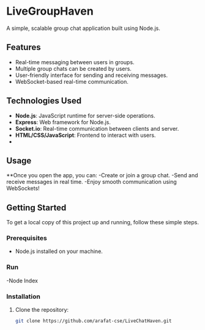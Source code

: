 # LiveGroupHaven

A simple, scalable group chat application built using Node.js.

## Features

- Real-time messaging between users in groups.
- Multiple group chats can be created by users.
- User-friendly interface for sending and receiving messages.
- WebSocket-based real-time communication.

## Technologies Used

- **Node.js**: JavaScript runtime for server-side operations.
- **Express**: Web framework for Node.js.
- **Socket.io**: Real-time communication between clients and server.
- **HTML/CSS/JavaScript**: Frontend to interact with users.
-
## Usage
**Once you open the app, you can:
-Create or join a group chat.
-Send and receive messages in real time.
-Enjoy smooth communication using WebSockets!

## Getting Started

To get a local copy of this project up and running, follow these simple steps.

### Prerequisites

- Node.js installed on your machine.
  
### Run
-Node Index

### Installation

1. Clone the repository:
   ```bash
   git clone https://github.com/arafat-cse/LiveChatHaven.git
